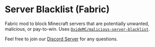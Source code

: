 # Server Blacklist (Fabric)

Fabric mod to block Minecraft servers that are potentially unwanted, malicious, or pay-to-win. Uses [`OxideMC/malicious-server-blacklist`](https://github.com/OxideMC/malicious-server-blacklist).

Feel free to join our [Discord Server](https://discord.gg/Hb4YUU6vcp) for any questions.
